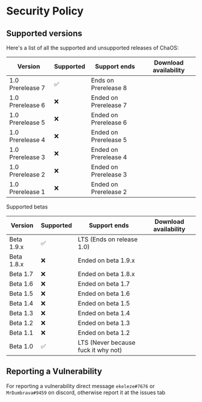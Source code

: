 # Security Policy

## Supported versions

Here's a list of all the supported and unsupported releases of ChaOS:

| Version  | Supported              | Support ends | Download availability |
| -------- | ---------------------- | ------------ | --------------------- |
| 1.0 Prerelease 7 | :white_check_mark: | Ends on Prerelease 8 |
| 1.0 Prerelease 6 | :x:                | Ended on Prerelease 7 |
| 1.0 Prerelease 5 | :x:                | Ended on Prerelease 6 |
| 1.0 Prerelease 4 | :x:                | Ended on Prerelease 5 |
| 1.0 Prerelease 3 | :x:                | Ended on Prerelease 4 |
| 1.0 Prerelease 2 | :x:                | Ended on Prerelease 3 |
| 1.0 Prerelease 1 | :x:                | Ended on Prerelease 2 |

Supported betas

| Version  | Supported              | Support ends | Download availability |
| -------- | ---------------------- | ------------ | --------------------- |
| Beta 1.9.x   | :white_check_mark: | LTS (Ends on release 1.0) |
| Beta 1.8.x   | :x:                | Ended on beta 1.9.x |
| Beta 1.7     | :x:                | Ended on beta 1.8.x |
| Beta 1.6     | :x:                | Ended on beta 1.7 |
| Beta 1.5     | :x:                | Ended on beta 1.6 |
| Beta 1.4     | :x:                | Ended on beta 1.5 |
| Beta 1.3     | :x:                | Ended on beta 1.4 |
| Beta 1.2     | :x:                | Ended on beta 1.3 |
| Beta 1.1     | :x:                | Ended on beta 1.2 |
| Beta 1.0     | :white_check_mark: | LTS (Never because fuck it why not) |

## Reporting a Vulnerability

For reporting a vulnerability direct message ``ekeleze#7676`` or ``MrDumbrava#9459`` on discord, otherwise report it at the issues tab
